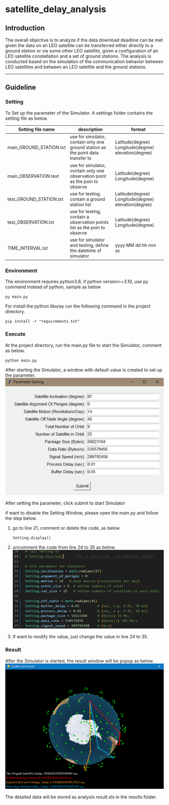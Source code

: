 # satellite_delay_analysis

## Introduction

The overall objective is to analyze if the data download deadline can be met given the data on an LEO satellite can be transferred either directly to a ground station or via some other LEO satellite, given a configuration of an LEO satellite constellation and a set of ground stations. The analysis is conducted based on the simulation of the communication behavior between LEO satellites and between an LEO satellite and the ground stations.

---

## Guideline

### Setting

To Set up the parameter of the Simulator. A settings folder contains the setting file as below.

| Setting file name       | description                                                                      | format                                               |
| ----------------------- | -------------------------------------------------------------------------------- | ---------------------------------------------------- |
| main_GROUND_STATION.txt | use for simulator, contain only one ground station as the point data transfer to | Latitude(degree) Longitude(degree) elevation(degree) |
| main_OBSERVATION.text   | use for simulator, contain only one observation point as the poin to observe    | Latitude(degree) Longitude(degree)                   |
| test_GROUND_STATION.txt | use for testing. contain a ground station list                                   | Latitude(degree) Longitude(degree) elevation(degree) |
| test_OBSERVATION.txt    | use for testing, contain a observation points list as the poin to observe        | Latitude(degree) Longitude(degree)                   |
| TIME_INTERVAL.txt       | use for simulator and testing, define the datetime of simulator                 | yyyy MM dd hh mm ss                                  |

### Environment

The environment requires python3.8, if python version>=3.10, use py command instead of python, sample as below

```
py main.py
```

For install the python liburay run the following command in the project directory.

```
pip install -r "requirements.txt"
```

### Execute

At the project directory, run the main.py file to start the Simulator, comment as below.

```
python main.py
```

After starting the Simulator, a window with default value is created to set up the parameter.
![Setting Window](readme_img/settingUI.png)


After setting the parameter, click submit to start Simulator

if want to disable the Setting Window, please open the main.py and follow the step below.

1. go to line 21, comment or delete the code, as below

   ```
   Setting.display()
   ```
2. uncomment the code from line 24 to 35 as below.
   ![Setting Window](readme_img/disable_setting_UI.png)
3. If want to modify the value, just change the value in line 24 to 35.

### Result

After the Simulator is started, the result window will be popup as below.
![Setting Window](readme_img/path.png)

The detailed data will be stored as analysis result.xls in the results folder.
